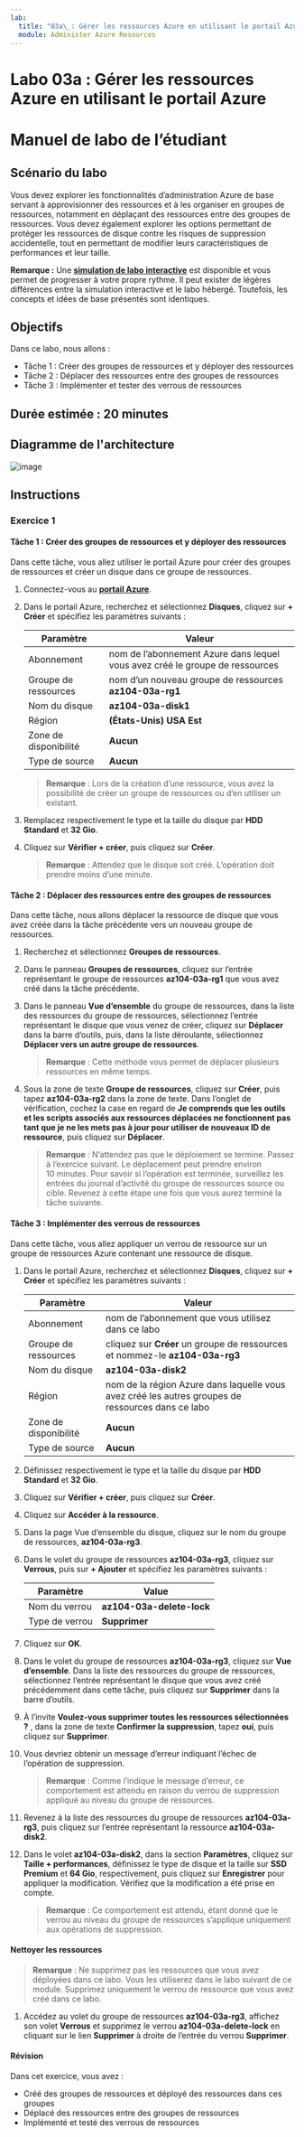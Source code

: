 ```yaml
---
lab:
  title: "03a\_: Gérer les ressources Azure en utilisant le portail Azure"
  module: Administer Azure Resources
---
```


# <a name="lab-03a---manage-azure-resources-by-using-the-azure-portal"></a>Labo 03a : Gérer les ressources Azure en utilisant le portail Azure
# <a name="student-lab-manual"></a>Manuel de labo de l’étudiant

## <a name="lab-scenario"></a>Scénario du labo

Vous devez explorer les fonctionnalités d’administration Azure de base servant à approvisionner des ressources et à les organiser en groupes de ressources, notamment en déplaçant des ressources entre des groupes de ressources. Vous devez également explorer les options permettant de protéger les ressources de disque contre les risques de suppression accidentelle, tout en permettant de modifier leurs caractéristiques de performances et leur taille.

**Remarque :** Une **[simulation de labo interactive](https://mslabs.cloudguides.com/guides/AZ-104%20Exam%20Guide%20-%20Microsoft%20Azure%20Administrator%20Exercise%204)** est disponible et vous permet de progresser à votre propre rythme. Il peut exister de légères différences entre la simulation interactive et le labo hébergé. Toutefois, les concepts et idées de base présentés sont identiques. 

## <a name="objectives"></a>Objectifs

Dans ce labo, nous allons :

+ Tâche 1 : Créer des groupes de ressources et y déployer des ressources
+ Tâche 2 : Déplacer des ressources entre des groupes de ressources
+ Tâche 3 : Implémenter et tester des verrous de ressources

## <a name="estimated-timing-20-minutes"></a>Durée estimée : 20 minutes

## <a name="architecture-diagram"></a>Diagramme de l'architecture

![image](../media/lab03a.png)

## <a name="instructions"></a>Instructions

### <a name="exercise-1"></a>Exercice 1

#### <a name="task-1-create-resource-groups-and-deploy-resources-to-resource-groups"></a>Tâche 1 : Créer des groupes de ressources et y déployer des ressources

Dans cette tâche, vous allez utiliser le portail Azure pour créer des groupes de ressources et créer un disque dans ce groupe de ressources.

1. Connectez-vous au [**portail Azure**](http://portal.azure.com).

1. Dans le portail Azure, recherchez et sélectionnez **Disques**, cliquez sur **+ Créer** et spécifiez les paramètres suivants :

    |Paramètre|Valeur|
    |---|---|
    |Abonnement| nom de l’abonnement Azure dans lequel vous avez créé le groupe de ressources |
    |Groupe de ressources| nom d’un nouveau groupe de ressources **az104-03a-rg1** |
    |Nom du disque| **az104-03a-disk1** |
    |Région| **(États-Unis) USA Est** |
    |Zone de disponibilité| **Aucun** |
    |Type de source| **Aucun** |

    >**Remarque** : Lors de la création d’une ressource, vous avez la possibilité de créer un groupe de ressources ou d’en utiliser un existant.

1. Remplacez respectivement le type et la taille du disque par **HDD Standard** et **32 Gio**.

1. Cliquez sur **Vérifier + créer**, puis cliquez sur **Créer**.

    >**Remarque** : Attendez que le disque soit créé. L’opération doit prendre moins d’une minute.

#### <a name="task-2-move-resources-between-resource-groups"></a>Tâche 2 : Déplacer des ressources entre des groupes de ressources 

Dans cette tâche, nous allons déplacer la ressource de disque que vous avez créée dans la tâche précédente vers un nouveau groupe de ressources. 

1. Recherchez et sélectionnez **Groupes de ressources**. 

1. Dans le panneau **Groupes de ressources**, cliquez sur l’entrée représentant le groupe de ressources **az104-03a-rg1** que vous avez créé dans la tâche précédente.

1. Dans le panneau **Vue d’ensemble** du groupe de ressources, dans la liste des ressources du groupe de ressources, sélectionnez l’entrée représentant le disque que vous venez de créer, cliquez sur **Déplacer** dans la barre d’outils, puis, dans la liste déroulante, sélectionnez **Déplacer vers un autre groupe de ressources**.

    >**Remarque** : Cette méthode vous permet de déplacer plusieurs ressources en même temps. 

1. Sous la zone de texte **Groupe de ressources**, cliquez sur **Créer**, puis tapez **az104-03a-rg2** dans la zone de texte. Dans l’onglet de vérification, cochez la case en regard de **Je comprends que les outils et les scripts associés aux ressources déplacées ne fonctionnent pas tant que je ne les mets pas à jour pour utiliser de nouveaux ID de ressource**, puis cliquez sur **Déplacer**.

    >**Remarque** : N’attendez pas que le déploiement se termine. Passez à l’exercice suivant. Le déplacement peut prendre environ 10 minutes. Pour savoir si l’opération est terminée, surveillez les entrées du journal d’activité du groupe de ressources source ou cible. Revenez à cette étape une fois que vous aurez terminé la tâche suivante.

#### <a name="task-3-implement-resource-locks"></a>Tâche 3 : Implémenter des verrous de ressources

Dans cette tâche, vous allez appliquer un verrou de ressource sur un groupe de ressources Azure contenant une ressource de disque.

1. Dans le portail Azure, recherchez et sélectionnez **Disques**, cliquez sur **+ Créer** et spécifiez les paramètres suivants :

    |Paramètre|Valeur|
    |---|---|
    |Abonnement| nom de l’abonnement que vous utilisez dans ce labo |
    |Groupe de ressources| cliquez sur **Créer** un groupe de ressources et nommez-le **az104-03a-rg3** |
    |Nom du disque| **az104-03a-disk2** |
    |Région| nom de la région Azure dans laquelle vous avez créé les autres groupes de ressources dans ce labo |
    |Zone de disponibilité| **Aucun** |
    |Type de source| **Aucun** |

1. Définissez respectivement le type et la taille du disque par **HDD Standard** et **32 Gio**.

1. Cliquez sur **Vérifier + créer**, puis cliquez sur **Créer**.

1. Cliquez sur **Accéder à la ressource**.

1. Dans la page Vue d’ensemble du disque, cliquez sur le nom du groupe de ressources, **az104-03a-rg3**.

1. Dans le volet du groupe de ressources **az104-03a-rg3**, cliquez sur **Verrous**, puis sur **+ Ajouter** et spécifiez les paramètres suivants :

    |Paramètre|Value|
    |---|---|
    |Nom du verrou| **az104-03a-delete-lock** |
    |Type de verrou| **Supprimer** |
    
1. Cliquez sur **OK**.    

1. Dans le volet du groupe de ressources **az104-03a-rg3**, cliquez sur **Vue d’ensemble**. Dans la liste des ressources du groupe de ressources, sélectionnez l’entrée représentant le disque que vous avez créé précédemment dans cette tâche, puis cliquez sur **Supprimer** dans la barre d’outils. 

1. À l’invite **Voulez-vous supprimer toutes les ressources sélectionnées ?** , dans la zone de texte **Confirmer la suppression**, tapez **oui**, puis cliquez sur **Supprimer**.

1. Vous devriez obtenir un message d’erreur indiquant l’échec de l’opération de suppression. 

    >**Remarque** : Comme l’indique le message d’erreur, ce comportement est attendu en raison du verrou de suppression appliqué au niveau du groupe de ressources.

1. Revenez à la liste des ressources du groupe de ressources **az104-03a-rg3**, puis cliquez sur l’entrée représentant la ressource **az104-03a-disk2**. 

1. Dans le volet **az104-03a-disk2**, dans la section **Paramètres**, cliquez sur **Taille + performances**, définissez le type de disque et la taille sur **SSD Premium** et **64 Gio**, respectivement, puis cliquez sur **Enregistrer** pour appliquer la modification. Vérifiez que la modification a été prise en compte.

    >**Remarque** : Ce comportement est attendu, étant donné que le verrou au niveau du groupe de ressources s’applique uniquement aux opérations de suppression. 

#### <a name="clean-up-resources"></a>Nettoyer les ressources

   >**Remarque** : Ne supprimez pas les ressources que vous avez déployées dans ce labo. Vous les utiliserez dans le labo suivant de ce module. Supprimez uniquement le verrou de ressource que vous avez créé dans ce labo.

1. Accédez au volet du groupe de ressources **az104-03a-rg3**, affichez son volet **Verrous** et supprimez le verrou **az104-03a-delete-lock** en cliquant sur le lien **Supprimer** à droite de l’entrée du verrou **Supprimer**.

#### <a name="review"></a>Révision

Dans cet exercice, vous avez :

- Créé des groupes de ressources et déployé des ressources dans ces groupes
- Déplacé des ressources entre des groupes de ressources
- Implémenté et testé des verrous de ressources
